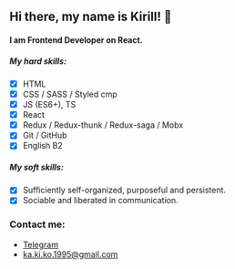 ## Hi there, my name is Kirill! 👋 
#### I am Frontend Developer on React. 

##### My hard skills: 
- [x] HTML
- [x] CSS / SASS / Styled cmp
- [x] JS (ES6+), TS
- [x] React
- [x] Redux / Redux-thunk / Redux-saga / Mobx 
- [x] Git / GitHub
- [x] English B2
##### My soft skills:
- [x] Sufficiently self-organized, purposeful and persistent.
- [x] Sociable and liberated in communication.

### Contact me: 
* [Telegram](https://t.me/kirill_kalinichenko)
* ka.ki.ko.1995@gmail.com


